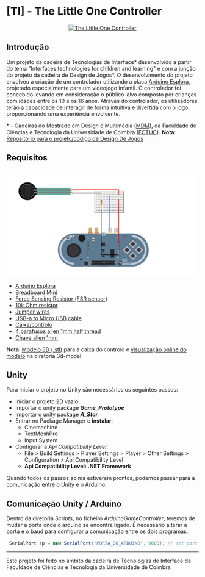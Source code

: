 # [TI] - The Little One Controller

<div align="center">
  <a href="https://youtube.com/shorts/4bLhB_w3Ywo?feature=share" target="_blank">
    <img src="media/the_lttl_one.gif" alt="The Little One Controller" height="200" />
  </a>
</div>

## Introdução

Um projeto da cadeira de Tecnologias de Interface* desenvolvido a partir do tema "Interfaces technologies for children and learning" e com a junção do projeto da cadeira de Design de Jogos*. O desenvolvimento do projeto envolveu a criação de um controlador utilizando a placa [Arduino Esplora](https://docs.arduino.cc/retired/boards/arduino-esplora), projetado especialmente para um videojogo infantil. O controlador foi concebido levando em consideração o público-alvo composto por crianças com idades entre os 10 e os 16 anos. Através do controlador, os utilizadores terão a capacidade de interagir de forma intuitiva e divertida com o jogo, proporcionando uma experiência envolvente.

\* - Cadeiras do Mestrado em Design e Multimédia ([MDM](https://www.dei.uc.pt/mdm/)), da Faculdade de Ciências e Tecnologia da Universidade de Coimbra ([FCTUC](https://www.uc.pt/fctuc/)).
 **Nota**: [Repositório para o projeto/código de Design De Jogos](https://github.com/ze-antunes/The_Little_One_Game)

## Requisitos

<div align="center">
    <img src="media/Esplora_FSR_Circuit.png" alt="Arduino_Esplora_Circuit" height="280" />
</div>

  * [Arduino Esplora](https://docs.arduino.cc/retired/boards/arduino-esplora)
  * [Breadboard Mini](https://www.amazon.com/mini-breadboard/s?k=mini+breadboard)
  * [Force Sensing Resistor (FSR sensor)](https://www.interlinkelectronics.com/force-sensing-resistor)
  * [10k Ohm resistor](https://www.amazon.com/10k-ohm-resistor/s?k=10k+ohm+resistor)
  * [Jumper wires](https://www.amazon.com/s?k=jumper+wires&sprefix=jumper%2Caps%2C183&ref=nb_sb_ss_ts-doa-p_1_6)
  * [USB-a to Micro USB cable](https://www.amazon.com/s?k=usb-a+to+micro+usb+cable&crid=1E7BGJ2U86M4I&sprefix=usb-a+to+micro+usb+cable%2Caps%2C364&ref=nb_sb_noss_1)
  * [Caixa/controlo](media/Blender_Prototype.png)
  * [4 parafusos allen 1mm half thread](https://l1nk.dev/IaiaX)
  * [Chave allen 1mm](https://www.amazon.com/1mm-allen-key/s?k=1mm+allen+key)

  **Nota**: [Modelo 3D (.stl)](3d_model/SolidWorks_Prototype_1.2.STL) para a caixa do controlo e [visualização online do modelo](https://cad.onshape.com/documents/36c6d5a5140d60a3c5676978/w/fa827a56d7e2ac818d680493/e/13c9c3b3afb0392e5b8b25fd?renderMode=0&uiState=647612a4b04a9a3714ebb083) na diretoria 3d-model
  
## Unity



Para iniciar o projeto no Unity são necessários os seguintes passos:

- Iniciar o projeto 2D vazio
- Importar o unity package **_Game_Prototype_**
- Importar o unity package **_A_Star_**
- Entrar no Package Manager e **instalar**:
  - Cinemachine
  - TextMeshPro
  - Input System
- Configurar a _Api Compatibility Level_:
  - File > Build Settings > Player Settings > Player > Other Settings > Configuration > Api Compatibility Level
  - **Api Compatibility Level: .NET Framework**

Quando todos os passos acima estiverem prontos, podemos passar para a comunicação entre o Unity e o Arduino.



## Comunicação Unity / Arduino

Dentro da diretoria _Scripts_, no ficheiro _ArduinoGameController_, teremos de mudar a porta onde o arduino se encontra ligado. É necessário alterar a porta e o baud para configurar a comunicação entre os dois programas.

```cs
 SerialPort sp = new SerialPort("PORTA_DO_ARDUINO", 9600); // set port of your arduino connected to computer (porta, baud)

```

---
Este projeto foi feito no âmbito da cadeira de Tecnologias de Interface da Faculdade de Ciências e Tecnologia da Universidade de Coimbra.
